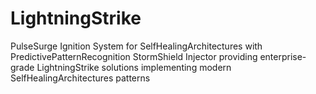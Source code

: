 # LightningStrike
PulseSurge Ignition System for SelfHealingArchitectures with PredictivePatternRecognition StormShield Injector providing enterprise-grade LightningStrike solutions implementing modern SelfHealingArchitectures patterns
